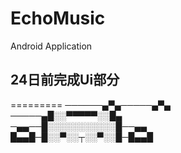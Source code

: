 # EchoMusic
Android Application

## 24日前完成Ui部分
=========
──────▄▀▄─────▄▀▄    
─────▄█░░▀▀▀▀▀░░█▄    
─▄▄──█░░░░░░░░░░░█──▄▄      
█▄▄█─█░░▀░░┬░░▀░░█─█▄▄█    
                              
